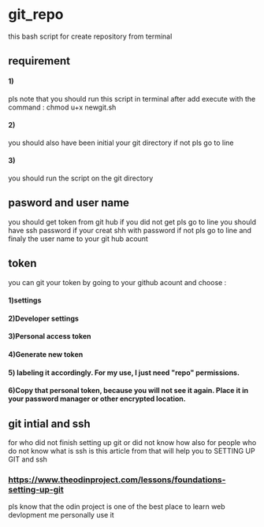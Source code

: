 # git_repo
this  bash script for create repository from  terminal 
## requirement 
#### 1)
pls note that you should run this script in terminal after add execute with the command  :
chmod u+x newgit.sh
#### 2)
you should also have been initial your git directory if not pls go to line <git intial and ssh> 
#### 3)
you should run the script on the git directory
## pasword and user name 
you should get token from git hub if you did not get pls go to line <token>
you should have ssh password if your creat shh with password if not pls go to line <git intial and ssh>
and finaly the user name to your git hub acount
## token
you can git your token by going to your github acount and choose :
#### 1)settings
#### 2)Developer settings
#### 3)Personal access token
#### 4)Generate new token
#### 5) labeling it accordingly. For my use, I just need "repo" permissions.
#### 6)Copy that personal token, because you will not see it again. Place it in your password manager or other encrypted location.
## git intial and ssh
for who did not finish setting up git or did not know how 
also for people who do not know what is ssh 
is this article from <the odin project> that will help you to SETTING UP GIT and ssh
### https://www.theodinproject.com/lessons/foundations-setting-up-git
pls know that the odin project is one of the best place to learn web devlopment me personally use it 
